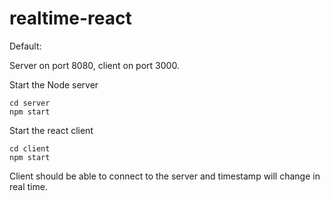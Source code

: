 # realtime-react

Default:

Server on port 8080, client on port 3000.

Start the Node server

```
cd server
npm start
```

Start the react client

```
cd client
npm start
```

Client should be able to connect to the server and timestamp will change in real time.
